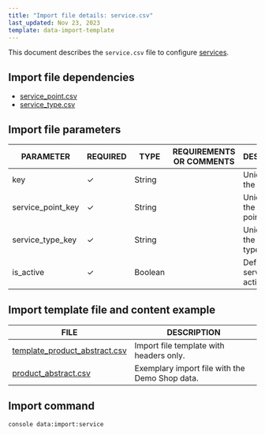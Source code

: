 ```yaml
---
title: "Import file details: service.csv"
last_updated: Nov 23, 2023
template: data-import-template
---
```


This document describes the `service.csv` file to configure [services](/docs/pbc/all/service-point-management/202311.0/unified-commerce/service-points-feature-overview.html).

## Import file dependencies

* [service_point.csv](/docs/pbc/all/service-point-management/202311.0/unified-commerce/import-and-export-data/import-file-details-service-point.csv.html)
* [service_type.csv](/docs/pbc/all/service-point-management/202311.0/unified-commerce/import-and-export-data/import-file-details-service-type.csv.html)

## Import file parameters

| PARAMETER | REQUIRED | TYPE | REQUIREMENTS OR COMMENTS | DESCRIPTION |
|-------------------|-----------|-----------|-------------------|-----------------------------------|
| key               | ✓ | String    |               | Unique key of the service.        |
| service_point_key | ✓ | String    |                | Unique key of the service point.  |
| service_type_key  | ✓ | String    |             | Unique key of the service type.   |
| is_active         | ✓ | Boolean      |                  | Defines if the service is active. |



## Import template file and content example

| FILE | DESCRIPTION |
| --- | --- |
| [template_product_abstract.csv](https://spryker.s3.eu-central-1.amazonaws.com/docs/Developer+Guide/Back-End/Data+Manipulation/Data+Ingestion/Data+Import/Data+Import+Categories/Catalog+Setup/Products/202109.0/Template_product_abstract.csv) | Import file template with headers only. |
| [product_abstract.csv](https://spryker.s3.eu-central-1.amazonaws.com/docs/Developer+Guide/Back-End/Data+Manipulation/Data+Ingestion/Data+Import/Data+Import+Categories/Catalog+Setup/Products/202109.0/product_abstract.csv) | Exemplary import file with the Demo Shop data. |

## Import command

```bash
console data:import:service
```
